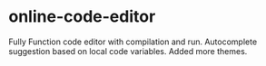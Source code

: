 # online-code-editor
Fully Function code editor with compilation and run.
Autocomplete suggestion based on local code variables.
Added more themes.